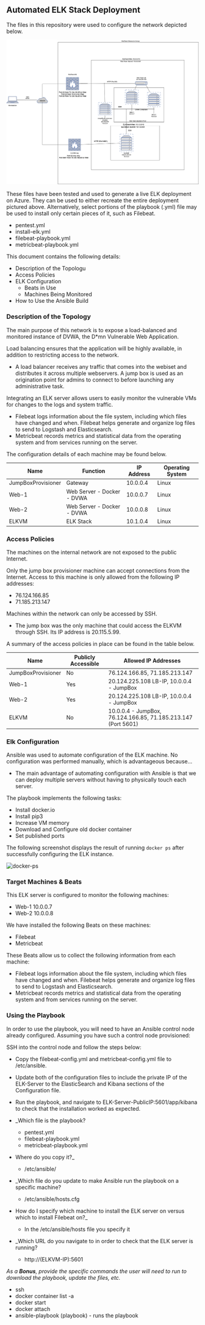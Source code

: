 ## Automated ELK Stack Deployment

The files in this repository were used to configure the network depicted below.

![Red Team Diagram](Diagrams/Project1Diagram.png)

These files have been tested and used to generate a live ELK deployment on Azure. They can be used to either recreate the entire deployment pictured above. Alternatively, select portions of the playbook (.yml) file may be used to install only certain pieces of it, such as Filebeat.

  - pentest.yml
  - install-elk.yml
  - filebeat-playbook.yml
  - metricbeat-playbook.yml

This document contains the following details:
- Description of the Topologu
- Access Policies
- ELK Configuration
  - Beats in Use
  - Machines Being Monitored
- How to Use the Ansible Build


### Description of the Topology

The main purpose of this network is to expose a load-balanced and monitored instance of DVWA, the D*mn Vulnerable Web Application.

Load balancing ensures that the application will be highly available, in addition to restricting access to the network.
- A load balancer receives any traffic that comes into the webiset and distributes it across multiple webservers. A jump box is used as an origination point for admins to connect to before launching any administrative task.

Integrating an ELK server allows users to easily monitor the vulnerable VMs for changes to the logs and system traffic.
- Filebeat logs information about the file system, including which files have changed and when. Filebeat helps generate and organize log files to send to Logstash and Elasticsearch.
- Metricbeat records metrics and statistical data from the operating system and from services running on the server.

The configuration details of each machine may be found below.

| Name     | Function | IP Address | Operating System |
|----------|----------|------------|------------------|
| JumpBoxProvisioner | Gateway  | 10.0.0.4   | Linux            |
| Web-1    | Web Server - Docker - DVWA      | 10.0.0.7   | Linux    |
| Web-2    | Web Server - Docker - DVWA      | 10.0.0.8   | Linux    |
| ELKVM    | ELK Stack         | 10.1.0.4           | Linux          |

### Access Policies

The machines on the internal network are not exposed to the public Internet. 

Only the jump box provisioner machine can accept connections from the Internet. Access to this machine is only allowed from the following IP addresses:
- 76.124.166.85
- 71.185.213.147

Machines within the network can only be accessed by SSH.
- The jump box was the only machine that could access the ELKVM through SSH. Its IP address is 20.115.5.99.

A summary of the access policies in place can be found in the table below.

| Name     | Publicly Accessible | Allowed IP Addresses |
|----------|---------------------|----------------------|
| JumpBoxProvisioner| No    | 76.124.166.85, 71.185.213.147    |
| Web-1    | Yes    | 20.124.225.108 LB-IP, 10.0.0.4 - JumpBox |
| Web-2    | Yes    | 20.124.225.108 LB-IP, 10.0.0.4 - JumpBox |
| ELKVM    | No     | 10.0.0.4 - JumpBox, 76.124.166.85, 71.185.213.147 (Port 5601) |
### Elk Configuration

Ansible was used to automate configuration of the ELK machine. No configuration was performed manually, which is advantageous because...
- The main advantage of automating configuration with Ansible is that we can deploy multiple servers without having to physically touch each server.

The playbook implements the following tasks:
- Install docker.io
- Install pip3
- Increase VM memory
- Download and Configure old docker container
- Set published ports

The following screenshot displays the result of running `docker ps` after successfully configuring the ELK instance.

![docker-ps](Ansible/docker_ps_output.png)

### Target Machines & Beats
This ELK server is configured to monitor the following machines:
- Web-1 10.0.0.7
- Web-2 10.0.0.8

We have installed the following Beats on these machines:
- Filebeat
- Metricbeat

These Beats allow us to collect the following information from each machine:
- Filebeat logs information about the file system, including which files have changed and when. Filebeat helps generate and organize log files to send to Logstash and Elasticsearch.
- Metricbeat records metrics and statistical data from the operating system and from services running on the server.

### Using the Playbook
In order to use the playbook, you will need to have an Ansible control node already configured. Assuming you have such a control node provisioned: 

SSH into the control node and follow the steps below:
- Copy the filebeat-config.yml and metricbeat-config.yml file to /etc/ansible.
- Update both of the configuration files to include the private IP of the ELK-Server to the ElasticSearch and Kibana sections of the Configuration file.
- Run the playbook, and navigate to ELK-Server-PublicIP:5601/app/kibana to check that the installation worked as expected.

- _Which file is the playbook?
  - pentest.yml
  - filebeat-playbook.yml
  - metricbeat-playbook.yml
- Where do you copy it?_
  - /etc/ansible/
- _Which file do you update to make Ansible run the playbook on a specific machine?
  - /etc/ansible/hosts.cfg
- How do I specify which machine to install the ELK server on versus which to install Filebeat on?_
  - In the /etc/ansible/hosts file you specify it
- _Which URL do you navigate to in order to check that the ELK server is running?
  - http://(ELKVM-IP):5601

_As a **Bonus**, provide the specific commands the user will need to run to download the playbook, update the files, etc._

- ssh
- docker container list -a
- docker start
- docker attach
- ansible-playbook (playbook) - runs the playbook
